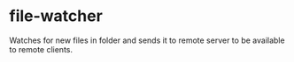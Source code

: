 # file-watcher
Watches for new files in folder and sends it to remote server to be available to remote clients.
